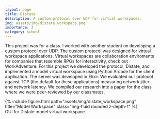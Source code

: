```yaml
---
layout: page
title: Distate
description: A custom protocol over UDP for virtual workspaces.
img: assets/img/distate_workspace.png
importance: 3
category: school
---
```


This project was for a class. I worked with another student on developing a custom protocol over UDP. The custom protocol was designed for virtual workspace applications. Virtual workspaces are collaboration enviroments for companies that resemble RPGs for interactivity, check out WorkAdventure. For this project we developed the protocol, Distate, and implemented a model virtual workspace using Python Arcade for the client application. The server was developed in Elixir. We evaluated our protocol against TCP (the default for these applications) measuring network jitter and network latency. We compiled our research into a paper for the class where we were peer-reviewed by our classmates.

<div class="row">
    <div class="col-sm mt-3 mt-md-0">
        {% include figure.html path="assets/img/distate_workspace.png" title="Model Workspace" class="img-fluid rounded z-depth-1" %}
    </div>
</div>
<div class="caption">
    GUI for Distate model virtual workspace.
</div>


